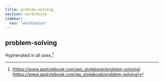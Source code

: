 ```yaml
---
title: problem-solving
section: wordchoice
sidebar:
  nav: "wordchoice"
---
```

## problem-solving

Hyphenated in all uses.[^67]

[^67]: [https://www.apstylebook.com/ap\_stylebook/problem-solving](https://www.apstylebook.com/ap_stylebook/problem-solving)